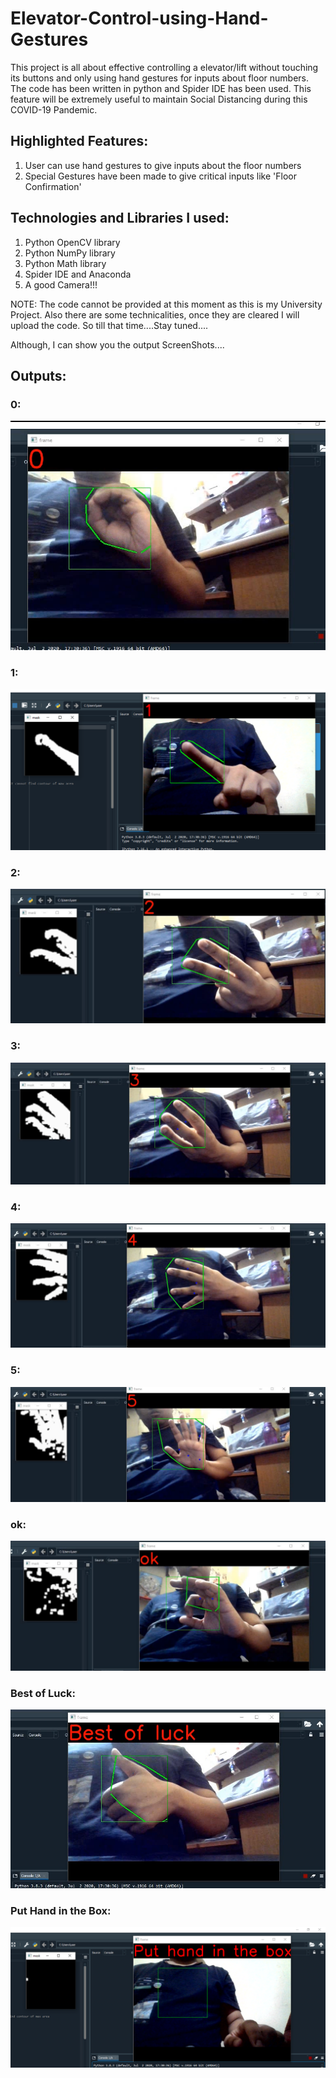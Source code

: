 # Elevator-Control-using-Hand-Gestures
This project is all about effective controlling a elevator/lift without touching its buttons and only using hand gestures for inputs about floor numbers. The code has been written in python and Spider IDE has been used. This feature will be extremely useful to maintain Social Distancing during this COVID-19 Pandemic.

## Highlighted Features:

1) User can use hand gestures to give inputs about the floor numbers
2) Special Gestures have been made to give critical inputs like 'Floor Confirmation'

## Technologies and Libraries I used:

1) Python OpenCV library
2) Python NumPy library
3) Python Math library
4) Spider IDE and Anaconda
5) A good Camera!!!

NOTE: The code cannot be provided at this moment as this is my University Project. Also there are some technicalities, once they are cleared I will upload the code. So till that time....Stay tuned....

Although, I can show you the output ScreenShots....

## Outputs:

### 0:

![0](https://github.com/GraniteMask/Elevator-Control-using-Hand-Gestures/blob/main/0.png?raw=true)

### 1:

![1](https://github.com/GraniteMask/Elevator-Control-using-Hand-Gestures/blob/main/neural.png?raw=true)

### 2:

![2](https://github.com/GraniteMask/Elevator-Control-using-Hand-Gestures/blob/main/2.png?raw=true)

### 3:

![3](https://github.com/GraniteMask/Elevator-Control-using-Hand-Gestures/blob/main/3.png?raw=true)

### 4:

![4](https://github.com/GraniteMask/Elevator-Control-using-Hand-Gestures/blob/main/4.png?raw=true)

### 5:

![5](https://github.com/GraniteMask/Elevator-Control-using-Hand-Gestures/blob/main/5.png?raw=true)

### ok:

![5](https://github.com/GraniteMask/Elevator-Control-using-Hand-Gestures/blob/main/ok.png?raw=true)

### Best of Luck:

![Best of Luck](https://github.com/GraniteMask/Elevator-Control-using-Hand-Gestures/blob/main/Best_of_Luck.png?raw=true)

### Put Hand in the Box:

![Put Hand in the Box](https://github.com/GraniteMask/Elevator-Control-using-Hand-Gestures/blob/main/Put_Hand_in_the_Box.png?raw=true)
